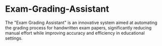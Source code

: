 # Exam-Grading-Assistant
The "Exam Grading Assistant" is an innovative system aimed at automating the grading process for handwritten exam papers, significantly reducing manual effort while improving accuracy and efficiency in educational settings. 
